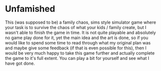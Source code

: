 # Unfamished
This (was supposed to be) a family chaos, sims style simulator game where your task is to survive the chaos of what your kids / family create, but I wasn't able to finish the game in time.  It is not quite playable and absolutely no game play done for it, yet the main idea and the art is done, so if you would like to spend some time to read through what my original plan was and maybe give some feedback (if that is even possible for this), then I would be very much happy to take this game further and actually complete the game to it's full extent. You can play a bit for yourself and see what I have got done.

